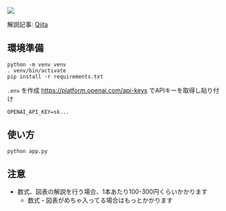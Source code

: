 ![](https://github.com/nyosegawa/paper-reader-ochiai-method/assets/116951203/e9b4c7d1-bc97-4b89-a841-163eddad1f80)

解説記事: [Qiita](https://qiita.com/sakasegawa/items/8e17ede26dd96e7e3280)

## 環境準備

```
python -m venv venv
. venv/bin/activate
pip install -r requirements.txt
```

`.env` を作成
https://platform.openai.com/api-keys でAPIキーを取得し貼り付け

```
OPENAI_API_KEY=sk...
```

## 使い方

```
python app.py
```

## 注意

- 数式、図表の解説を行う場合、1本あたり100-300円くらいかかります
    - 数式・図表がめちゃ入ってる場合はもっとかかります
